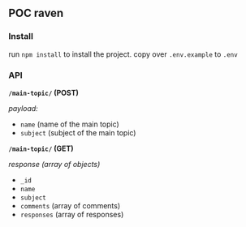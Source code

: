 ## POC raven

### Install
run `npm install` to install the project. 
copy over `.env.example` to `.env`

### API

__`/main-topic/` (POST)__

_payload:_
- `name` (name of the main topic)
- `subject` (subject of the main topic)

__`/main-topic/` (GET)__

_response (array of objects)_
- `_id`
- `name`
- `subject`
- `comments` (array of comments)
- `responses` (array of responses)
